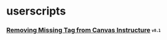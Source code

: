 # userscripts

### [Removing Missing Tag from Canvas Instructure](/scripts%20or%20something/removemissing.js) <sub><sup>`v0.1`</sup></sub>
